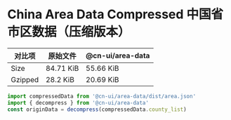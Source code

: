# China Area Data Compressed 中国省市区数据（压缩版本） 

| 对比项 | 原始文件 | @cn-ui/area-data |
|------|---|-|
| Size         | 84.71 KiB | 55.66 KiB |
| Gzipped      | 28.2 KiB | 20.69 KiB |

```js
import compressedData from '@cn-ui/area-data/dist/area.json'
import { decompress } from '@cn-ui/area-data'
const originData = decompress(compressedData.county_list)
```

